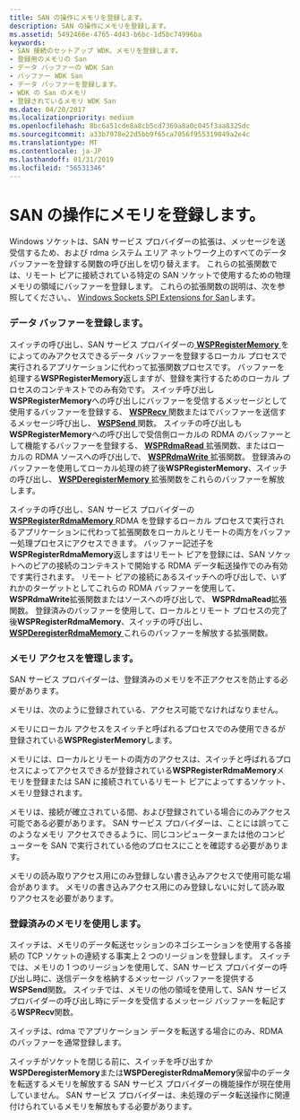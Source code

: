 ```yaml
---
title: SAN の操作にメモリを登録します。
description: SAN の操作にメモリを登録します。
ms.assetid: 5492466e-4765-4d43-b6bc-1d5bc74996ba
keywords:
- SAN 接続のセットアップ WDK、メモリを登録します。
- 登録用のメモリの San
- データ バッファーの WDK San
- バッファー WDK San
- データ バッファーを登録します。
- WDK の San のメモリ
- 登録されているメモリ WDK San
ms.date: 04/20/2017
ms.localizationpriority: medium
ms.openlocfilehash: 8bc6a51cde8a8cb5cd7369a8a0c045f3aa8325dc
ms.sourcegitcommit: a33b7978e22d5bb9f65ca7056f955319049a2e4c
ms.translationtype: MT
ms.contentlocale: ja-JP
ms.lasthandoff: 01/31/2019
ms.locfileid: "56531346"
---
```

# <a name="registering-memory-for-operations-on-a-san"></a>SAN の操作にメモリを登録します。





Windows ソケットは、SAN サービス プロバイダーの拡張は、メッセージを送受信するため、および rdma システム エリア ネットワーク上のすべてのデータ バッファーを登録する関数の呼び出しを切り替えます。 これらの拡張関数では、リモート ピアに接続されている特定の SAN ソケットで使用するための物理メモリの領域にバッファーを登録します。 これらの拡張関数の説明は、次を参照してください。、 [Windows Sockets SPI Extensions for San](windows-sockets-spi-extensions-for-sans.md)します。

### <a name="registering-data-buffers"></a>データ バッファーを登録します。

スイッチの呼び出し、SAN サービス プロバイダーの[ **WSPRegisterMemory** ](https://msdn.microsoft.com/library/windows/hardware/ff566311)をによってのみアクセスできるデータ バッファーを登録するローカル プロセスで実行されるアプリケーションに代わって拡張関数プロセスです。 バッファーを処理する**WSPRegisterMemory**返しますが、登録を実行するためのローカル プロセスのコンテキストでのみ有効です。 スイッチ呼び出し**WSPRegisterMemory**への呼び出しにバッファーを受信するメッセージとして使用するバッファーを登録する、 [ **WSPRecv** ](https://msdn.microsoft.com/library/windows/hardware/ff566309)関数またはでバッファーを送信するメッセージ呼び出し、 [ **WSPSend** ](https://msdn.microsoft.com/library/windows/hardware/ff566316)関数。 スイッチの呼び出しも**WSPRegisterMemory**への呼び出しで受信側ローカルの RDMA のバッファーとして機能するバッファーを登録する、 [ **WSPRdmaRead** ](https://msdn.microsoft.com/library/windows/hardware/ff566304)拡張関数、またはローカルの RDMA ソースへの呼び出しで、 [ **WSPRdmaWrite** ](https://msdn.microsoft.com/library/windows/hardware/ff566306)拡張関数。 登録済みのバッファーを使用してローカル処理の終了後**WSPRegisterMemory**、スイッチの呼び出し、 [ **WSPDeregisterMemory** ](https://msdn.microsoft.com/library/windows/hardware/ff566279)拡張関数をこれらのバッファーを解放します。

スイッチの呼び出し、SAN サービス プロバイダーの[ **WSPRegisterRdmaMemory** ](https://msdn.microsoft.com/library/windows/hardware/ff566313) RDMA を登録するローカル プロセスで実行されるアプリケーションに代わって拡張関数をローカルとリモートの両方をバッファー処理プロセスにアクセスできます。 バッファー記述子を**WSPRegisterRdmaMemory**返しますはリモート ピアを登録には、SAN ソケットへのピアの接続のコンテキストで開始する RDMA データ転送操作でのみ有効です実行されます。 リモート ピアの接続にあるスイッチへの呼び出しで、いずれかのターゲットとしてこれらの RDMA バッファーを使用して、 **WSPRdmaWrite**拡張関数またはソースへの呼び出しで、 **WSPRdmaRead**拡張関数。 登録済みのバッファーを使用して、ローカルとリモート プロセスの完了後**WSPRegisterRdmaMemory**、スイッチの呼び出し、 [ **WSPDeregisterRdmaMemory** ](https://msdn.microsoft.com/library/windows/hardware/ff566281)これらのバッファーを解放する拡張関数。

### <a name="managing-memory-access"></a>メモリ アクセスを管理します。

SAN サービス プロバイダーは、登録済みのメモリを不正アクセスを防止する必要があります。

メモリは、次のように登録されている、アクセス可能でなければなりません。

メモリにローカル アクセスをスイッチと呼ばれるプロセスでのみ使用できるが登録されている**WSPRegisterMemory**します。

メモリには、ローカルとリモートの両方のアクセスは、スイッチと呼ばれるプロセスによってアクセスできるが登録されている**WSPRegisterRdmaMemory**メモリを登録または SAN に接続されているリモート ピアによってするソケット、メモリ登録されます。

メモリは、接続が確立されている間、および登録されている場合にのみアクセス可能である必要があります。 SAN サービス プロバイダーは、ことには誤ってこのようなメモリ アクセスできるように、同じコンピューターまたは他のコンピューターを SAN で実行されている他のプロセスにことを確認する必要があります。

メモリの読み取りアクセス用にのみ登録しない書き込みアクセスで使用可能な場合があります。 メモリの書き込みアクセス用にのみ登録しないに対して読み取りアクセスを必要があります。

### <a name="using-registered-memory"></a>登録済みのメモリを使用します。

スイッチは、メモリのデータ転送セッションのネゴシエーションを使用する各接続の TCP ソケットの連続する事実上 2 つのリージョンを登録します。 スイッチでは、メモリの 1 つのリージョンを使用して、SAN サービス プロバイダーの呼び出し時に、送信データを格納するメッセージ バッファーを提供する**WSPSend**関数。 スイッチでは、メモリの他の領域を使用して、SAN サービス プロバイダーの呼び出し時にデータを受信するメッセージ バッファーを転記する**WSPRecv**関数。

スイッチは、rdma でアプリケーション データを転送する場合にのみ、RDMA のバッファーを通常登録します。

スイッチがソケットを閉じる前に、スイッチを呼び出すか**WSPDeregisterMemory**または**WSPDeregisterRdmaMemory**保留中のデータを転送するメモリを解放する SAN サービス プロバイダーの機能操作が現在使用していません。 SAN サービス プロバイダーは、未処理のデータ転送操作に関連付けられているメモリを解放もする必要があります。

 

 





